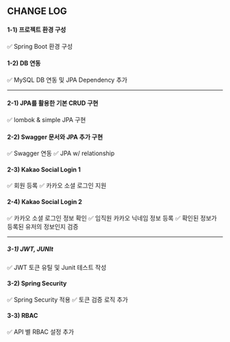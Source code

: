 ## CHANGE LOG

#### 1-1) 프로젝트 환경 구성
✅ Spring Boot 환경 구성

#### 1-2) DB 연동
✅ MySQL DB 연동 및 JPA Dependency 추가 

---

#### 2-1) JPA를 활용한 기본 CRUD 구현
✅ lombok & simple JPA 구현

#### 2-2) Swagger 문서와 JPA 추가 구현
✅ Swagger 연동
✅ JPA w/ relationship


#### 2-3) Kakao Social Login 1
✅ 회원 등록
✅ 카카오 소셜 로그인 지원

#### 2-4) Kakao Social Login 2
✅ 카카오 소셜 로그인 정보 확인
✅ 임직원 카카오 닉네임 정보 등록
✅ 확인된 정보가 등록된 유저의 정보인지 검증

---

##### 3-1) JWT, JUNIt
✅ JWT 토큰 유틸 및 Junit 테스트 작성

#### 3-2) Spring Security
✅ Spring Security 적용
✅ 토큰 검증 로직 추가

#### 3-3) RBAC
✅ API 별 RBAC 설정 추가